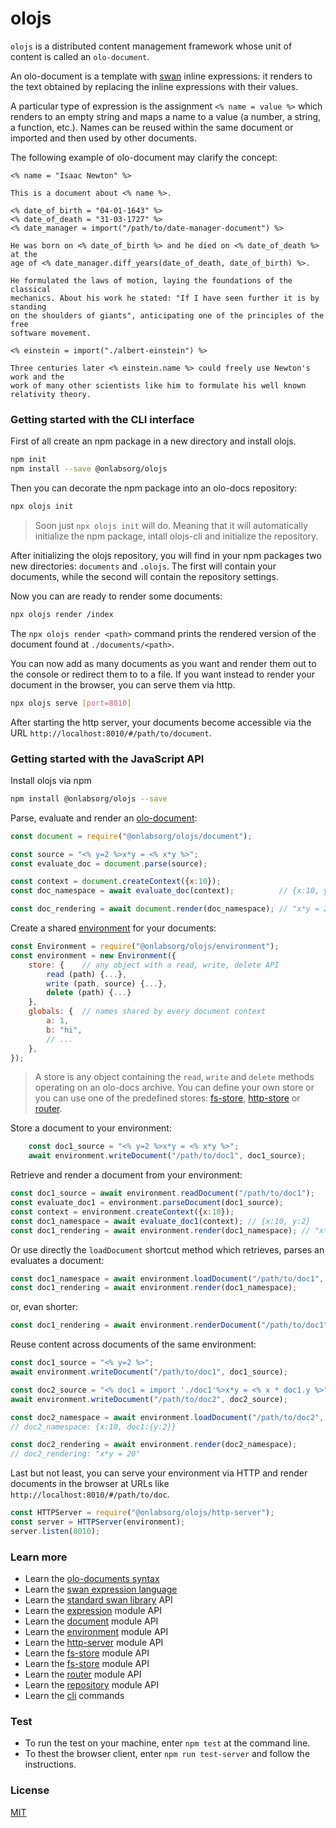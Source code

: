 # olojs

`olojs` is a distributed content management framework whose unit of content is
called an `olo-document`.

An olo-document is a template with [swan](./docs/swan.md) inline expressions: it 
renders to the text obtained by replacing the inline expressions with their
values.

A particular type of expression is the assignment `<% name = value %>` which
renders to an empty string and maps a name to a value (a number, a string, 
a function, etc.). Names can be reused within the same document or imported and 
then used by other documents.

The following example of olo-document may clarify the concept:

```
<% name = "Isaac Newton" %>

This is a document about <% name %>. 

<% date_of_birth = "04-01-1643" %>
<% date_of_death = "31-03-1727" %>
<% date_manager = import("/path/to/date-manager-document") %>

He was born on <% date_of_birth %> and he died on <% date_of_death %> at the 
age of <% date_manager.diff_years(date_of_death, date_of_birth) %>.

He formulated the laws of motion, laying the foundations of the classical
mechanics. About his work he stated: "If I have seen further it is by standing 
on the shoulders of giants", anticipating one of the principles of the free
software movement.

<% einstein = import("./albert-einstein") %>

Three centuries later <% einstein.name %> could freely use Newton's work and the
work of many other scientists like him to formulate his well known relativity theory.
```


### Getting started with the CLI interface

First of all create an npm package in a new directory and install olojs.

```sh
npm init
npm install --save @onlabsorg/olojs
```

Then you can decorate the npm package into an olo-docs repository:

```sh
npx olojs init
```

> Soon just `npx olojs init` will do. Meaning that it will automatically 
> initialize the npm package, intall olojs-cli and initialize the repository.

After initializing the olojs repository, you will find in your npm packages two
new directories: `documents` and `.olojs`. The first will contain your documents,
while the second will contain the repository settings.

Now you can are ready to render some documents:

```sh
npx olojs render /index
```

The `npx olojs render <path>` command prints the rendered version of the 
document found at `./documents/<path>`.

You can now add as many documents as you want and render them out to the console 
or redirect them to to a file. If you want instead to render your document in 
the browser, you can serve them via http.

```sh
npx olojs serve [port=8010]
```

After starting the http server, your documents become accessible via the URL 
`http://localhost:8010/#/path/to/document`.


### Getting started with the JavaScript API

Install olojs via npm

```sh
npm install @onlabsorg/olojs --save
```

Parse, evaluate and render an [olo-document](./docs/document.md):

```js
const document = require("@onlabsorg/olojs/document");

const source = "<% y=2 %>x*y = <% x*y %>";
const evaluate_doc = document.parse(source);

const context = document.createContext({x:10});
const doc_namespace = await evaluate_doc(context);          // {x:10, y:2}

const doc_rendering = await document.render(doc_namespace); // "x*y = 20"
```

Create a shared [environment](./docs/api/environment.md) for your documents:

```js
const Environment = require("@onlabsorg/olojs/environment");
const environment = new Environment({
    store: {    // any object with a read, write, delete API
        read (path) {...},
        write (path, source) {...},
        delete (path) {...}
    },
    globals: {  // names shared by every document context
        a: 1,
        b: "hi",
        // ...
    },
});
```

> A store is any object containing the `read`, `write` and `delete` methods 
> operating on an olo-docs archive. You can define your own store or you can use 
> one of the predefined stores: [fs-store](./docs/api/fs-store.md), 
> [http-store](./docs/api/http-store.md) or [router](./docs/api/router.md).

Store a document to your environment:

```js
    const doc1_source = "<% y=2 %>x*y = <% x*y %>";
    await environment.writeDocument("/path/to/doc1", doc1_source);
```

Retrieve and render a document from your environment:

```js
const doc1_source = await environment.readDocument("/path/to/doc1");
const evaluate_doc1 = environment.parseDocument(doc1_source);
const context = environment.createContext({x:10});
const doc1_namespace = await evaluate_doc1(context); // {x:10, y:2}
const doc1_rendering = await environment.render(doc1_namespace); // "x*y = 20
```

Or use directly the `loadDocument` shortcut method which retrieves, parses an 
evaluates a document:

```js
const doc1_namespace = await environment.loadDocument("/path/to/doc1", {x:10});
const doc1_rendering = await environment.render(doc1_namespace);
```

or, evan shorter:

```js
const doc1_rendering = await environment.renderDocument("/path/to/doc1", {x:10});
```

Reuse content across documents of the same environment:

```js
const doc1_source = "<% y=2 %>";
await environment.writeDocument("/path/to/doc1", doc1_source);

const doc2_source = "<% doc1 = import './doc1'%>x*y = <% x * doc1.y %>";
await environment.writeDocument("/path/to/doc2", doc2_source);

const doc2_namespace = await environment.loadDocument("/path/to/doc2", {x:10});
// doc2_namespace: {x:10, doc1:{y:2}}

const doc2_rendering = await environment.render(doc2_namespace);
// doc2_rendering: "x*y = 20"
```

Last but not least, you can serve your environment via HTTP and render documents 
in the browser at URLs like `http://localhost:8010/#/path/to/doc`.

```js
const HTTPServer = require("@onlabsorg/olojs/http-server");
const server = HTTPServer(environment);
server.listen(8010);
```

### Learn more
* Learn the [olo-documents syntax](./docs/document.md)
* Learn the [swan expression language](./docs/swan.md)
* Learn the [standard swan library](./docs/swan.md) API
* Learn the [expression](./docs/api/expression.md) module API
* Learn the [document](./docs/api/document.md) module API
* Learn the [environment](./docs/api/environment.md) module API
* Learn the [http-server](./docs/api/http-server.md) module API
* Learn the [fs-store](./docs/api/fs-store.md) module API
* Learn the [fs-store](./docs/api/http-store.md) module API
* Learn the [router](./docs/api/router.md) module API
* Learn the [repository](./docs/api/repository.md) module API
* Learn the [cli](./docs/cli.md) commands


### Test 
* To run the test on your machine, enter `npm test` at the command line.  
* To thest the browser client, enter `npm run test-server` and follow the
  instructions.


### License

[MIT](https://opensource.org/licenses/MIT)
